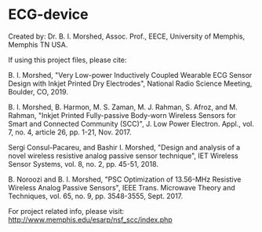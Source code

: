 # ECG-device
Created by: Dr. B. I. Morshed, Assoc. Prof., EECE, University of Memphis, Memphis TN USA.

If using this project files, please cite:

B. I. Morshed, "Very Low-power Inductively Coupled Wearable ECG Sensor Design with Inkjet Printed Dry Electrodes", National Radio Science Meeting, Boulder, CO, 2019.

B. I. Morshed, B. Harmon, M. S. Zaman, M. J. Rahman, S. Afroz, and M. Rahman, "Inkjet Printed Fully-passive Body-worn Wireless Sensors for Smart and Connected Community (SCC)", J. Low Power Electron. Appl., vol. 7, no. 4, article 26, pp. 1-21, Nov. 2017.

Sergi Consul-Pacareu, and Bashir I. Morshed, "Design and analysis of a novel wireless resistive analog passive sensor technique", IET Wireless Sensor Systems, vol. 8, no. 2, pp. 45-51, 2018.

B. Noroozi and B. I. Morshed, "PSC Optimization of 13.56-MHz Resistive Wireless Analog Passive Sensors", IEEE Trans. Microwave Theory and Techniques, vol. 65, no. 9, pp. 3548-3555, Sept. 2017.

For project related info, please visit: http://www.memphis.edu/esarp/nsf_scc/index.php
